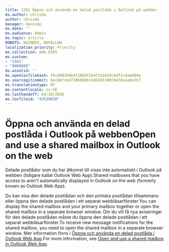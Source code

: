 ```yaml
---
title: 1581 Öppna och använda en delad postlåda i Outlook på webben
ms.author: chrisda
author: chrisda
manager: dansimp
ms.date: ''
ms.audience: Admin
ms.topic: article
ROBOTS: NOINDEX, NOFOLLOW
localization_priority: Priority
ms.collection: Adm_O365
ms.custom:
- "1581"
- "9000089"
ms.assetid: ''
ms.openlocfilehash: f5cd90394b4f10b9f2b4731d429c6df1c8ab699a
ms.sourcegitcommit: 6ecb6fcbd738b8896c5d616130074438a1a6e357
ms.translationtype: HT
ms.contentlocale: sv-SE
ms.lasthandoff: 04/16/2020
ms.locfileid: "43529658"
---
```

# <a name="open-and-use-a-shared-mailbox-in-outlook-on-the-web"></a><span data-ttu-id="30a33-102">Öppna och använda en delad postlåda i Outlook på webben</span><span class="sxs-lookup"><span data-stu-id="30a33-102">Open and use a shared mailbox in Outlook on the web</span></span>

<span data-ttu-id="30a33-103">Delade postlådor som du har åtkomst till visas inte automatiskt i Outlook på webben (tidigare kallat Outlook Web App).</span><span class="sxs-lookup"><span data-stu-id="30a33-103">Shared mailboxes that you have access to aren't automatically displayed in Outlook on the web (formerly known as Outlook Web App).</span></span>

<span data-ttu-id="30a33-104">Du kan visa den delade postlådan och den primära postlådan tillsammans eller öppna den delade postlådan i ett separat webbläsarfönster.</span><span class="sxs-lookup"><span data-stu-id="30a33-104">You can display the shared mailbox and your primary mailbox together or open the shared mailbox in a separate browser window.</span></span> <span data-ttu-id="30a33-105">Om du vill få nya aviseringar för den delade postlådan måste du öppna den delade postlådan i ett separat webbläsarfönster.</span><span class="sxs-lookup"><span data-stu-id="30a33-105">To receive new message notifications for the shared mailbox, you need to open the shared mailbox in a separate browser window.</span></span> <span data-ttu-id="30a33-106">Mer information finns i [Öppna och använda en delad postlåda i Outlook Web App](https://support.office.com/sv-SE/article/Add-a-shared-mailbox-to-Outlook-on-the-web-98b5a90d-4e38-415d-a030-f09a4cd28207).</span><span class="sxs-lookup"><span data-stu-id="30a33-106">For more information, see [Open and use a shared mailbox in Outlook Web App](https://support.office.com/sv-SE/article/Add-a-shared-mailbox-to-Outlook-on-the-web-98b5a90d-4e38-415d-a030-f09a4cd28207).</span></span>

